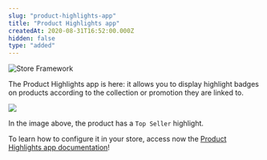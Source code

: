 ```yaml
---
slug: "product-highlights-app"
title: "Product Highlights app"
createdAt: 2020-08-31T16:52:00.000Z
hidden: false
type: "added"
---
```


![Store Framework](https://img.shields.io/badge/-Store%20Framework-red) 

The Product Highlights app is here: it allows you to display highlight badges on products according to the collection or promotion they are linked to.

![](https://cdn.jsdelivr.net/gh/vtexdocs/dev-portal-content@readme-docs/docs/release-notes/c9dbe7c-product-highlight_14.png)

In the image above, the product has a `Top Seller` highlight.

To learn how to configure it in your store, access now the [Product Highlights app documentation](https://vtex.io/docs/components/all/vtex.product-highlights/)!
